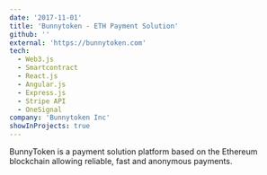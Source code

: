 ```yaml
---
date: '2017-11-01'
title: 'Bunnytoken - ETH Payment Solution'
github: ''
external: 'https://bunnytoken.com'
tech:
  - Web3.js
  - Smartcontract
  - React.js
  - Angular.js
  - Express.js
  - Stripe API
  - OneSignal
company: 'Bunnytoken Inc'
showInProjects: true
---
```


BunnyToken is a payment solution platform based on the Ethereum blockchain allowing reliable, fast and anonymous payments.
